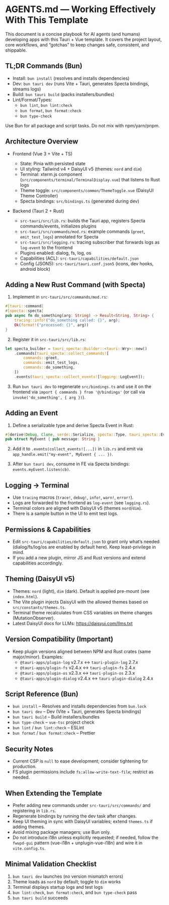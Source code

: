 # AGENTS.md — Working Effectively With This Template

This document is a concise playbook for AI agents (and humans) developing apps with this Tauri + Vue template. It covers the project layout, core workflows, and “gotchas” to keep changes safe, consistent, and shippable.

## TL;DR Commands (Bun)

- Install: `bun install` (resolves and installs dependencies)
- Dev: `bun tauri dev` (runs Vite + Tauri, generates Specta bindings, streams logs)
- Build: `bun tauri build` (packs installers/bundles)
- Lint/Format/Types:
  - `bun lint`, `bun lint:check`
  - `bun format`, `bun format:check`
  - `bun type-check`

Use Bun for all package and script tasks. Do not mix with npm/yarn/pnpm.

## Architecture Overview

- Frontend (Vue 3 + Vite + TS)
  - State: Pinia with persisted state
  - UI styling: Tailwind v4 + DaisyUI v5 (themes: `nord` and `dim`)
  - Terminal: xterm.js component (`src/components/terminal/TerminalDisplay.vue`) that listens to Rust logs
  - Theme toggle: `src/components/common/ThemeToggle.vue` (DaisyUI Theme Controller)
  - Specta bindings: `src/bindings.ts` (generated during dev)

- Backend (Tauri 2 + Rust)
  - `src-tauri/src/lib.rs`: builds the Tauri app, registers Specta commands/events, initializes plugins
  - `src-tauri/src/commands/mod.rs`: example commands (`greet`, `emit_test_logs`) annotated for Specta
  - `src-tauri/src/logging.rs`: tracing subscriber that forwards logs as `log-event` to the frontend
  - Plugins enabled: dialog, fs, log, os
  - Capabilities (ACL): `src-tauri/capabilities/default.json`
  - Config (JSON5): `src-tauri/tauri.conf.json5` (icons, dev hooks, android block)

## Adding a New Rust Command (with Specta)

1) Implement in `src-tauri/src/commands/mod.rs`:

```rust
#[tauri::command]
#[specta::specta]
pub async fn do_something(arg: String) -> Result<String, String> {
    tracing::info!("do_something called: {}", arg);
    Ok(format!("processed: {}", arg))
}
```

2) Register it in `src-tauri/src/lib.rs`:

```rust
let specta_builder = tauri_specta::Builder::<tauri::Wry>::new()
    .commands(tauri_specta::collect_commands![
        commands::greet,
        commands::emit_test_logs,
        commands::do_something,
    ])
    .events(tauri_specta::collect_events![logging::LogEvent]);
```

3) Run `bun tauri dev` to regenerate `src/bindings.ts` and use it on the frontend via `import { commands } from '@/bindings'` (or call via `invoke('do_something', { arg })`).

## Adding an Event

1) Define a serializable type and derive Specta Event in Rust:

```rust
#[derive(Debug, Clone, serde::Serialize, specta::Type, tauri_specta::Event)]
pub struct MyEvent { pub message: String }
```

2) Add it to `.events(collect_events![...])` in `lib.rs` and emit via `app_handle.emit("my-event", MyEvent { ... })`.

3) After `bun tauri dev`, consume in FE via Specta bindings: `events.myEvent.listen(cb)`.

## Logging → Terminal

- Use `tracing` macros (`trace!`, `debug!`, `info!`, `warn!`, `error!`).
- Logs are forwarded to the frontend as `log-event` (see `logging.rs`).
- Terminal colors are aligned with DaisyUI v5 (themes `nord`/`dim`).
- There is a sample button in the UI to emit test logs.

## Permissions & Capabilities

- Edit `src-tauri/capabilities/default.json` to grant only what’s needed (dialog/fs/log/os are enabled by default here). Keep least-privilege in mind.
- If you add a new plugin, mirror JS and Rust versions and extend capabilities accordingly.

## Theming (DaisyUI v5)

- Themes: `nord` (light), `dim` (dark). Default is applied pre-mount (see `index.html`).
- The Vite plugin injects DaisyUI with the allowed themes based on `src/constants/themes.ts`.
- Terminal theme recalculates from CSS variables on theme changes (MutationObserver).
- Latest DaisyUI docs for LLMs: https://daisyui.com/llms.txt

## Version Compatibility (Important)

- Keep plugin versions aligned between NPM and Rust crates (same major/minor). Examples:
  - `@tauri-apps/plugin-log` v2.7.x ↔ `tauri-plugin-log` 2.7.x
  - `@tauri-apps/plugin-fs` v2.4.x ↔ `tauri-plugin-fs` 2.4.x
  - `@tauri-apps/plugin-os` v2.3.x ↔ `tauri-plugin-os` 2.3.x
  - `@tauri-apps/plugin-dialog` v2.4.x ↔ `tauri-plugin-dialog` 2.4.x

## Script Reference (Bun)

- `bun install` – Resolves and installs dependencies from `bun.lock`
- `bun tauri dev` – Dev (Vite + Tauri, generates Specta bindings)
- `bun tauri build` – Build installers/bundles
- `bun type-check` – `vue-tsc` project check
- `bun lint` / `bun lint:check` – ESLint
- `bun format` / `bun format:check` – Prettier

## Security Notes

- Current CSP is `null` to ease development; consider tightening for production.
- FS plugin permissions include `fs:allow-write-text-file`; restrict as needed.

## When Extending the Template

- Prefer adding new commands under `src-tauri/src/commands/` and registering in `lib.rs`.
- Regenerate bindings by running the dev task after changes.
- Keep UI theming in sync with DaisyUI variables; extend `themes.ts` if adding themes.
- Avoid mixing package managers; use Bun only.
- Do not introduce i18n unless explicitly requested; if needed, follow the `fwupd-gui` pattern (vue-i18n + unplugin-vue-i18n) and wire it in `vite.config.ts`.

## Minimal Validation Checklist

1) `bun tauri dev` launches (no version mismatch errors)
2) Theme loads as `nord` by default; toggle to `dim` works
3) Terminal displays startup logs and test logs
4) `bun lint:check`, `bun format:check`, and `bun type-check` pass
5) `bun tauri build` succeeds
